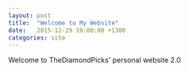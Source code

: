 ```yaml
---
layout: post
title:  "Welcome to My Website"
date:   2015-12-29 19:00:00 +1300
categories: site
---
```

Welcome to TheDiamondPicks' personal website 2.0
